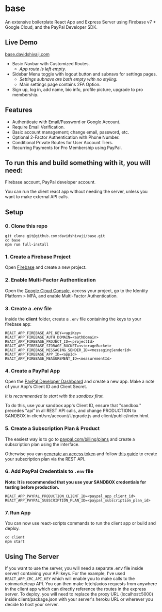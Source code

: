 # base

An extensive boilerplate React App and Express Server using Firebase v7 + Google Cloud, and the PayPal Developer SDK.

## Live Demo
[base.davidshivaji.com](https://base.davidshivaji.com)

- Basic Navbar with Customized Routes.
  - *App route is left empty.*
- Sidebar Menu toggle with logout button and subnavs for settings pages.
  - *Settings subnavs are both empty with no styling.*
  - Main settings page contains 2FA Option.
- Sign up, log in, add name, bio info, profile picture, upgrade to pro membership.


## Features

- Authenticate with Email/Password or Google Account.
- Require Email Verification.
- Basic account management; change email, password, etc.
- Optional 2-Factor Authentication with Phone Number.
- Conditional Private Routes for User Account Tiers.
- Recurring Payments for Pro Membership using PayPal.

## To run this and build something with it, you will need:
Firebase account, PayPal developer account.

You can run the client react app without needing the server, unless you want to make external API calls.

## Setup

### 0. Clone this repo
```
git clone git@github.com:davidshivaji/base.git
cd base
npm run full-install
```

### 1. Create a Firebase Project
Open [Firebase](https://console.firebase.google.com) and create a new project.

### 2. Enable Multi-Factor Authentication
Open the [Google Cloud Console](https://console.cloud.google.com), access your project, go to the Identity Platform > MFA, and enable Multi-Factor Authentication.

### 3. Create a .env file
Inside the **client** folder, create a
```.env``` file
containing the keys to your firebase app:
```
REACT_APP_FIREBASE_API_KEY=<apiKey>
REACT_APP_FIREBASE_AUTH_DOMAIN=<authDomain>
REACT_APP_FIREBASE_PROJECT_ID=<projectId>
REACT_APP_FIREBASE_STORAGE_BUCKET=<storageBucket>
REACT_APP_FIREBASE_MESSAGING_SENDER_ID=<messagingSenderId>
REACT_APP_FIREBASE_APP_ID=<appId>
REACT_APP_FIREBASE_MEASUREMENT_ID=<measurementId>
```


### 4. Create a PayPal App
Open the [PayPal Developer Dashboard](https://developer.paypal.com) and create a new app.
Make a note of your App's Client ID and Client Secret.

*It is recommended to start with the sandbox first.*

To do this, use your sandbox app's Client ID, ensure that "sandbox." precedes "api" in all REST API calls, and change PRODUCTION to SANDBOX in client/src/account/Upgrade.js and client/public/index.html.

### 5. Create a Subscription Plan & Product

The easiest way is to go to [paypal.com/billing/plans](https://paypal.com/billing/plans) and create a subscription plan using the interface.

Otherwise you can [generate an access token](https://www.paypal.com/au/smarthelp/article/how-do-i-get-an-access-token-ts2128) and follow [this guide](https://developer.paypal.com/docs/subscriptions/integrate/) to create your subscription plan via the REST API.

### 6. Add PayPal Credentials to `.env` file

**Note: It is recommended that you use your SANDBOX credentials for testing before production.**

```
REACT_APP_PAYPAL_PRODUCTION_CLIENT_ID=<paypal_app_client_id>
REACT_APP_PAYPAL_SUBSCRIPTION_PLAN_ID=<paypal_subscription_plan_id>
```

### 7. Run App
You can now use react-scripts commands to run the client app or build and deploy.
```
cd client
npm start
```


## Using The Server
If you want to use the server, you will need a separate .env file inside server/ containing your API keys.
For the example, I've used `REACT_APP_CMC_API_KEY` which will enable you to make calls to the coinmarketcap API.
You can then make fetch/axios requests from anywhere in the client app which can directly reference the routes in the express server.
To deploy, you will need to replace the proxy URL (localhost:5000) inside client/package.json with your server's heroku URL or wherever you decide to host your server.
